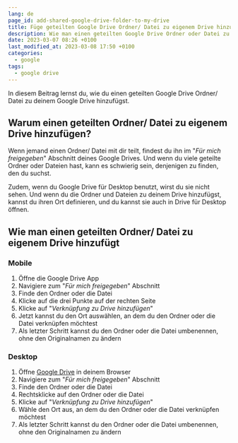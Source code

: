 ```yaml
---
lang: de
page_id: add-shared-google-drive-folder-to-my-drive
title: Füge geteilten Google Drive Ordner/ Datei zu eigenem Drive hinzu
description: Wie man einen geteilten Google Drive Ordner oder Datei zu eigenem Drive hinzufügt
date: 2023-03-07 08:26 +0100
last_modified_at: 2023-03-08 17:50 +0100
categories:
  - google
tags:
  - google drive
---
```


In diesem Beitrag lernst du, wie du einen geteilten Google Drive Ordner/ Datei zu deinem Google Drive hinzufügst.

## Warum einen geteilten Ordner/ Datei zu eigenem Drive hinzufügen?

Wenn jemand einen Ordner/ Datei mit dir teilt, findest du ihn im "_Für mich freigegeben_" Abschnitt deines Google Drives. Und wenn du viele geteilte Ordner oder Dateien hast, kann es schwierig sein, denjenigen zu finden, den du suchst.

Zudem, wenn du Google Drive für Desktop benutzt, wirst du sie nicht sehen. Und wenn du die Ordner und Dateien zu deinem Drive hinzufügst, kannst du ihren Ort definieren, und du kannst sie auch in Drive für Desktop öffnen.

## Wie man einen geteilten Ordner/ Datei zu eigenem Drive hinzufügt

### Mobile

1. Öffne die Google Drive App
2. Navigiere zum "_Für mich freigegeben_" Abschnitt
3. Finde den Ordner oder die Datei
4. Klicke auf die drei Punkte auf der rechten Seite
5. Klicke auf "_Verknüpfung zu Drive hinzufügen_"
6. Jetzt kannst du den Ort auswählen, an dem du den Ordner oder die Datei verknüpfen möchtest
7. Als letzter Schritt kannst du den Ordner oder die Datei umbenennen, ohne den Originalnamen zu ändern

### Desktop

1. Öffne [Google Drive](https://drive.google.com/drive/my-drive) in deinem Browser
2. Navigiere zum "_Für mich freigegeben_" Abschnitt
3. Finde den Ordner oder die Datei
4. Rechtsklicke auf den Ordner oder die Datei
5. Klicke auf "_Verknüpfung zu Drive hinzufügen_"
6. Wähle den Ort aus, an dem du den Ordner oder die Datei verknüpfen möchtest
7. Als letzter Schritt kannst du den Ordner oder die Datei umbenennen, ohne den Originalnamen zu ändern
